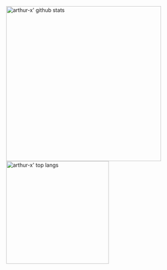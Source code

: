 <div>
<img align="center" width=415 src="https://github-readme-stats.vercel.app/api?username=arthur-x&count_private=true&show_icons=true&theme=radical&bg_color=45,990000,333377&title_color=FF3399&hide_border=true" alt="arthur-x' github stats"/>
<img align="center" width=275 src="https://github-readme-stats.vercel.app/api/top-langs/?username=arthur-x&layout=compact&hide_border=true&langs_count=8&theme=radical&bg_color=45,552266,005599&title_color=FF3399&hide_border=true&custom_title=Most%20Used%20Languages%20(public)" alt="arthur-x' top langs"/>
</div>
